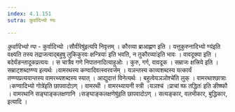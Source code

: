 ```yaml
---
index: 4.1.151
sutra: कुर्वादिभ्यो ण्यः

---
```

_कुर्वादिभ्यो ण्यः_ - कुर्वादिभ्यो ।सौवीरेषु॑इत्यपि निवृत्तम् । कौरव्या ब्राआह्णण इति । यत्तुकुरुनादिभ्यो ण्य॑इति वक्ष्यति तस्य तद्राजत्वाद्बहुषु लुकिकुरवः क्षन्त्रियाः॑ इति भवति, न तुकौरव्याः॑इति भावः । वावदूक्या इति । बदेर्यंङन्तादूकप्रत्ययः । स चात्रैव गणे निपातनादित्याहुओः । कुरु, गर्ग, वावदूक । सम्राजः क्षत्त्रिये इति । सम्राट्शब्दाण्ण्य इत्यर्थः ।वामरथस्य कण्वादिवत्स्वरवर्जम् । यञन्तस्य काव्यशब्दस्य यत्कार्यं तण्ण्यप्रत्ययान्तस्य वामरथ्यशब्दस्य स्यात् । आद्युदात्तं विनेत्यर्थः । बहुत्वेयञञोश्चे॑ति लुक् । वामरथाश्छात्राः ।कण्वादिभ्यो गोत्रे॑इति छापवादोऽण् । वामरथी । वामरथ्यायनी स्त्री ।यञश्च॑ ।प्राचां ष्फ तद्धितः॑ इति ङीष्ष्फौ । वामरथानि सङ्घाङ्कलक्षणानि ।सङ्घाङ्कलक्षणेषु॑इति छापवादोऽण् । सत्यङ्कार, वलभीकार, बुद्धिकार, इत्यादि ।